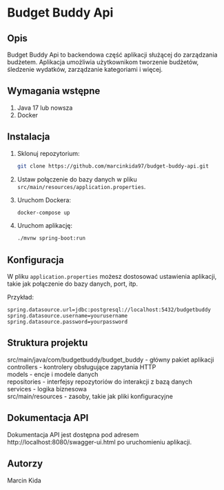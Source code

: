 # Budget Buddy Api

## Opis
Budget Buddy Api to backendowa część aplikacji służącej do zarządzania budżetem. Aplikacja umożliwia użytkownikom tworzenie budżetów, śledzenie wydatków, zarządzanie kategoriami i więcej.

## Wymagania wstępne
1. Java 17 lub nowsza
2. Docker

## Instalacja
1. Sklonuj repozytorium:

    ```bash
    git clone https://github.com/marcinkida97/budget-buddy-api.git
    ```

2. Ustaw połączenie do bazy danych w pliku `src/main/resources/application.properties`.

3. Uruchom Dockera:

    ```bash
    docker-compose up
    ```

4. Uruchom aplikację:

    ```bash
    ./mvnw spring-boot:run
    ```

## Konfiguracja

W pliku `application.properties` możesz dostosować ustawienia aplikacji, takie jak połączenie do bazy danych, port, itp.

Przykład:

```properties
spring.datasource.url=jdbc:postgresql://localhost:5432/budgetbuddy
spring.datasource.username=yourusername
spring.datasource.password=yourpassword
```

## Struktura projektu

src/main/java/com/budgetbuddy/budget_buddy - główny pakiet aplikacji  
controllers - kontrolery obsługujące zapytania HTTP  
models - encje i modele danych  
repositories - interfejsy repozytoriów do interakcji z bazą danych  
services - logika biznesowa  
src/main/resources - zasoby, takie jak pliki konfiguracyjne  

## Dokumentacja API

Dokumentacja API jest dostępna pod adresem http://localhost:8080/swagger-ui.html po uruchomieniu aplikacji.

## Autorzy

Marcin Kida